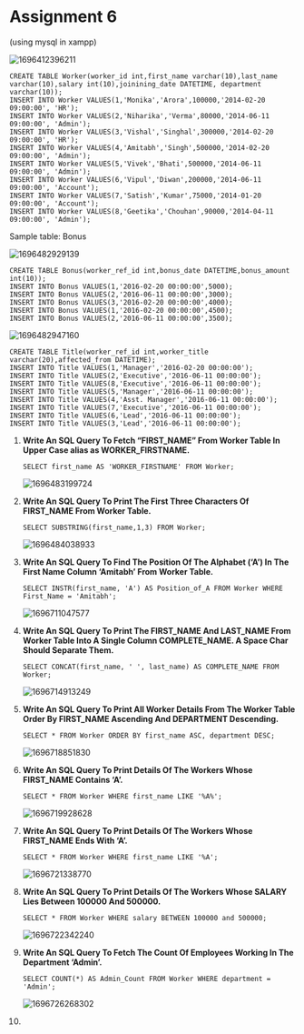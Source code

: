 # Assignment 6

(using mysql in xampp)

![1696412396211](image/assignment6/1696412396211.png)

```
CREATE TABLE Worker(worker_id int,first_name varchar(10),last_name varchar(10),salary int(10),joinining_date DATETIME, department varchar(10));
INSERT INTO Worker VALUES(1,'Monika','Arora',100000,'2014-02-20 09:00:00', 'HR');
INSERT INTO Worker VALUES(2,'Niharika','Verma',80000,'2014-06-11 09:00:00', 'Admin');
INSERT INTO Worker VALUES(3,'Vishal','Singhal',300000,'2014-02-20 09:00:00', 'HR');
INSERT INTO Worker VALUES(4,'Amitabh','Singh',500000,'2014-02-20 09:00:00', 'Admin');
INSERT INTO Worker VALUES(5,'Vivek','Bhati',500000,'2014-06-11 09:00:00', 'Admin');
INSERT INTO Worker VALUES(6,'Vipul','Diwan',200000,'2014-06-11 09:00:00', 'Account');
INSERT INTO Worker VALUES(7,'Satish','Kumar',75000,'2014-01-20 09:00:00', 'Account');
INSERT INTO Worker VALUES(8,'Geetika','Chouhan',90000,'2014-04-11 09:00:00', 'Admin');
```

Sample table: Bonus

![1696482929139](image/assignment6/1696482929139.png)

```
CREATE TABLE Bonus(worker_ref_id int,bonus_date DATETIME,bonus_amount int(10));
INSERT INTO Bonus VALUES(1,'2016-02-20 00:00:00',5000);
INSERT INTO Bonus VALUES(2,'2016-06-11 00:00:00',3000);
INSERT INTO Bonus VALUES(3,'2016-02-20 00:00:00',4000);
INSERT INTO Bonus VALUES(1,'2016-02-20 00:00:00',4500);
INSERT INTO Bonus VALUES(2,'2016-06-11 00:00:00',3500);
```

![1696482947160](image/assignment6/1696482947160.png)

```
CREATE TABLE Title(worker_ref_id int,worker_title varchar(20),affected_from DATETIME);
INSERT INTO Title VALUES(1,'Manager','2016-02-20 00:00:00');
INSERT INTO Title VALUES(2,'Executive','2016-06-11 00:00:00');
INSERT INTO Title VALUES(8,'Executive','2016-06-11 00:00:00');
INSERT INTO Title VALUES(5,'Manager','2016-06-11 00:00:00');
INSERT INTO Title VALUES(4,'Asst. Manager','2016-06-11 00:00:00');
INSERT INTO Title VALUES(7,'Executive','2016-06-11 00:00:00');
INSERT INTO Title VALUES(6,'Lead','2016-06-11 00:00:00');
INSERT INTO Title VALUES(3,'Lead','2016-06-11 00:00:00');
```

1. **Write An SQL Query To Fetch “FIRST_NAME” From Worker Table In Upper Case alias as WORKER_FIRSTNAME.**

   ```
   SELECT first_name AS 'WORKER_FIRSTNAME' FROM Worker;
   ```
   ![1696483199724](image/assignment6/1696483199724.png)
2. **Write An SQL Query To Print The First Three Characters Of FIRST_NAME From Worker Table.**

   ```
   SELECT SUBSTRING(first_name,1,3) FROM Worker;
   ```
   ![1696484038933](image/assignment6/1696484038933.png)
3. **Write An SQL Query To Find The Position Of The Alphabet (‘A’) In The First Name Column ‘Amitabh’ From Worker Table.**

   ```
   SELECT INSTR(first_name, 'A') AS Position_of_A FROM Worker WHERE First_Name = 'Amitabh';
   ```
   ![1696711047577](image/assignment6/1696711047577.png)
4. **Write An SQL Query To Print The FIRST_NAME And LAST_NAME From Worker Table Into A Single Column COMPLETE_NAME. A Space Char Should Separate Them.**

   ```
   SELECT CONCAT(first_name, ' ', last_name) AS COMPLETE_NAME FROM Worker;
   ```
   ![1696714913249](image/assignment6/1696714913249.png)
5. **Write An SQL Query To Print All Worker Details From The Worker Table Order By FIRST_NAME Ascending And DEPARTMENT Descending.**

   ```
   SELECT * FROM Worker ORDER BY first_name ASC, department DESC;
   ```
   ![1696718851830](image/assignment6/1696718851830.png)
6. **Write An SQL Query To Print Details Of The Workers Whose FIRST_NAME Contains ‘A’.**

   ```
   SELECT * FROM Worker WHERE first_name LIKE '%A%';
   ```
   ![1696719928628](image/assignment6/1696719928628.png)
7. **Write An SQL Query To Print Details Of The Workers Whose FIRST_NAME Ends With ‘A’.**

   ```
   SELECT * FROM Worker WHERE first_name LIKE '%A';
   ```
   ![1696721338770](image/assignment6/1696721338770.png)
8. **Write An SQL Query To Print Details Of The Workers Whose SALARY Lies Between 100000 And 500000.**

   ```
   SELECT * FROM Worker WHERE salary BETWEEN 100000 and 500000;
   ```
   ![1696722342240](image/assignment6/1696722342240.png)
9. **Write An SQL Query To Fetch The Count Of Employees Working In The Department ‘Admin’.**

   ```
   SELECT COUNT(*) AS Admin_Count FROM Worker WHERE department = 'Admin';
   ```
   ![1696726268302](image/assignment6/1696726268302.png)
10.
